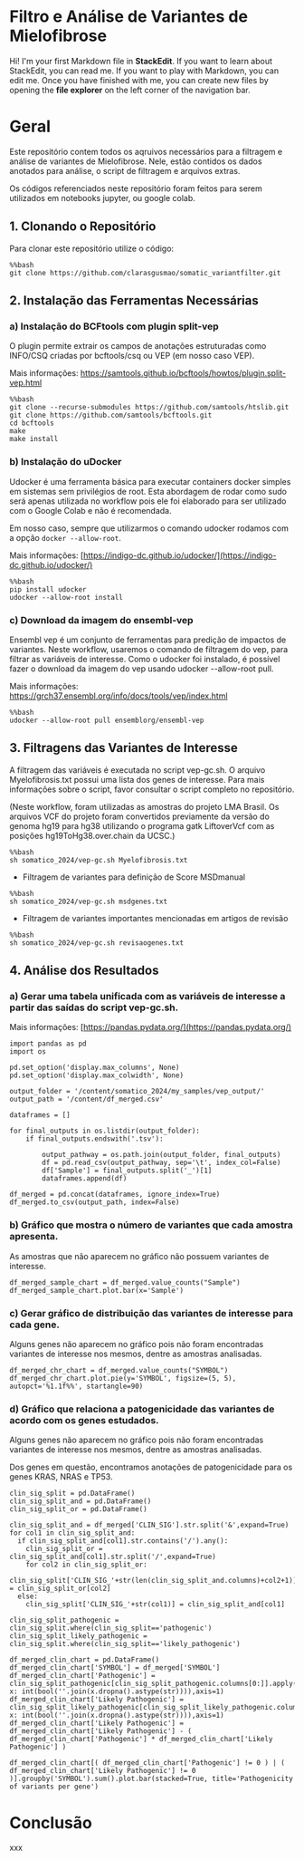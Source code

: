 # Filtro e Análise de Variantes de Mielofibrose

Hi! I'm your first Markdown file in **StackEdit**. If you want to learn about StackEdit, you can read me. If you want to play with Markdown, you can edit me. Once you have finished with me, you can create new files by opening the **file explorer** on the left corner of the navigation bar.


# Geral

Este repositório contem todos os aqruivos necessários para a filtragem e análise de variantes de Mielofibrose. Nele, estão contidos os dados anotados para análise, o script de filtragem e arquivos extras.

Os códigos referenciados neste repositório foram feitos para serem utilizados em notebooks jupyter, ou google colab.

## 1. Clonando o Repositório 

Para clonar este repositório utilize o código:

```
%%bash
git clone https://github.com/clarasgusmao/somatic_variantfilter.git
```

## 2. Instalação das Ferramentas Necessárias

### a) Instalação do BCFtools com plugin split-vep
O plugin permite extrair os campos de anotações estruturadas como INFO/CSQ criadas por bcftools/csq ou VEP (em nosso caso VEP).

Mais informações: https://samtools.github.io/bcftools/howtos/plugin.split-vep.html
```
%%bash
git clone --recurse-submodules https://github.com/samtools/htslib.git
git clone https://github.com/samtools/bcftools.git
cd bcftools
make
make install
```

### b) Instalação do uDocker

Udocker é uma ferramenta básica para executar containers docker simples em sistemas sem privilégios de root. Esta abordagem de rodar como sudo será apenas utilizada no workflow pois ele foi elaborado para ser utilizado com o Google Colab e não é recomendada.

Em nosso caso, sempre que utilizarmos o comando udocker rodamos com a opção  `docker --allow-root`.

Mais informações: [https://indigo-dc.github.io/udocker/](https://indigo-dc.github.io/udocker/)

```
%%bash
pip install udocker
udocker --allow-root install
```

### c) Download da imagem do ensembl-vep
Ensembl vep é um conjunto de ferramentas para predição de impactos de variantes. Neste workflow, usaremos o comando de filtragem do vep, para filtrar as variáveis de interesse. Como o udocker foi instalado, é possível fazer o download da imagem do vep usando udocker --allow-root pull.

Mais informações: https://grch37.ensembl.org/info/docs/tools/vep/index.html

```
%%bash
udocker --allow-root pull ensemblorg/ensembl-vep
```


## 3. Filtragens das Variantes de Interesse

A filtragem das variáveis é executada no script vep-gc.sh. O arquivo Myelofibrosis.txt possui uma lista dos genes de interesse. Para mais informações sobre o script, favor consultar o script completo no repositório.

(Neste workflow, foram utilizadas as amostras do projeto LMA Brasil. Os arquivos VCF do projeto foram convertidos previamente da versão do genoma hg19 para hg38 utilizando o programa gatk LiftoverVcf com as posições hg19ToHg38.over.chain da UCSC.)

```
%%bash
sh somatico_2024/vep-gc.sh Myelofibrosis.txt
```
- Filtragem de variantes para definição de Score MSDmanual
```
%%bash
sh somatico_2024/vep-gc.sh msdgenes.txt
```

- Filtragem de variantes importantes mencionadas em artigos de revisão
```
%%bash
sh somatico_2024/vep-gc.sh revisaogenes.txt
```

## 4. Análise dos Resultados

### a) Gerar uma tabela unificada com as variáveis de interesse a partir das saídas do script vep-gc.sh. 

Mais informações:  [https://pandas.pydata.org/](https://pandas.pydata.org/)

```
import pandas as pd
import os

pd.set_option('display.max_columns', None)
pd.set_option('display.max_colwidth', None)

output_folder = '/content/somatico_2024/my_samples/vep_output/'
output_path = '/content/df_merged.csv'

dataframes = []

for final_outputs in os.listdir(output_folder):
    if final_outputs.endswith('.tsv'):

        output_pathway = os.path.join(output_folder, final_outputs)
        df = pd.read_csv(output_pathway, sep='\t', index_col=False)
        df['Sample'] = final_outputs.split('_')[1]
        dataframes.append(df)

df_merged = pd.concat(dataframes, ignore_index=True)
df_merged.to_csv(output_path, index=False)

```

### b) Gráfico que mostra o número de variantes que cada amostra apresenta. 
As amostras que não aparecem no gráfico não possuem variantes de interesse.

```
df_merged_sample_chart = df_merged.value_counts("Sample")
df_merged_sample_chart.plot.bar(x='Sample')
```

### c) Gerar gráfico de distribuição das variantes de interesse para cada gene. 
Alguns genes não aparecem no gráfico pois não foram encontradas variantes de interesse nos mesmos, dentre as amostras analisadas.
```
df_merged_chr_chart = df_merged.value_counts("SYMBOL")
df_merged_chr_chart.plot.pie(y='SYMBOL', figsize=(5, 5), autopct='%1.1f%%', startangle=90)
```

### d) Gráfico que relaciona a patogenicidade das variantes de acordo com os genes estudados. 
Alguns genes não aparecem no gráfico pois não foram encontradas variantes de interesse nos mesmos, dentre as amostras analisadas.

Dos genes em questão, encontramos anotações de patogenicidade para os genes KRAS, NRAS e TP53.
```
clin_sig_split = pd.DataFrame()
clin_sig_split_and = pd.DataFrame()
clin_sig_split_or = pd.DataFrame()

clin_sig_split_and = df_merged['CLIN_SIG'].str.split('&',expand=True)
for col1 in clin_sig_split_and:
  if clin_sig_split_and[col1].str.contains('/').any():
    clin_sig_split_or = clin_sig_split_and[col1].str.split('/',expand=True)
    for col2 in clin_sig_split_or:
      clin_sig_split['CLIN_SIG_'+str(len(clin_sig_split_and.columns)+col2+1)] = clin_sig_split_or[col2]
  else:
    clin_sig_split['CLIN_SIG_'+str(col1)] = clin_sig_split_and[col1]

clin_sig_split_pathogenic = clin_sig_split.where(clin_sig_split=='pathogenic')
clin_sig_split_likely_pathogenic = clin_sig_split.where(clin_sig_split=='likely_pathogenic')

df_merged_clin_chart = pd.DataFrame()
df_merged_clin_chart['SYMBOL'] = df_merged['SYMBOL']
df_merged_clin_chart['Pathogenic'] = clin_sig_split_pathogenic[clin_sig_split_pathogenic.columns[0:]].apply(lambda x: int(bool(''.join(x.dropna().astype(str)))),axis=1)
df_merged_clin_chart['Likely Pathogenic'] = clin_sig_split_likely_pathogenic[clin_sig_split_likely_pathogenic.columns[0:]].apply(lambda x: int(bool(''.join(x.dropna().astype(str)))),axis=1)
df_merged_clin_chart['Likely Pathogenic'] = df_merged_clin_chart['Likely Pathogenic'] - ( df_merged_clin_chart['Pathogenic'] * df_merged_clin_chart['Likely Pathogenic'] )

df_merged_clin_chart[( df_merged_clin_chart['Pathogenic'] != 0 ) | ( df_merged_clin_chart['Likely Pathogenic'] != 0 )].groupby('SYMBOL').sum().plot.bar(stacked=True, title='Pathogenicity of variants per gene')
```


# Conclusão

xxx
